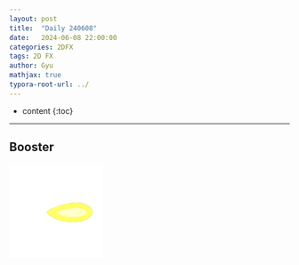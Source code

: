 ```yaml
---
layout: post
title:  "Daily 240608"
date:   2024-06-08 22:00:00
categories: 2DFX
tags: 2D FX
author: Gyu
mathjax: true
typora-root-url: ../
---
```


* content
{:toc}

---
## Booster

<img src="/assets/images/2024-06-08-Daily-240608/Zero.gif" alt="Zero" style="zoom:33%;" />





